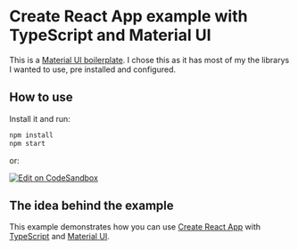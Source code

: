# Create React App example with TypeScript and Material UI 

This is a [Material UI boilerplate](https://github.com/mui-org/material-ui/tree/master/examples/create-react-app-with-typescript). I chose this as it has most of my the librarys I wanted to use, pre installed and configured.

## How to use

Install it and run:

```sh
npm install
npm start
```

or:

[![Edit on CodeSandbox](https://codesandbox.io/static/img/play-codesandbox.svg)](https://codesandbox.io/s/github/mui-org/material-ui/tree/master/examples/create-react-app-with-typescript)

## The idea behind the example

This example demonstrates how you can use [Create React App](https://github.com/facebookincubator/create-react-app) with [TypeScript](https://github.com/Microsoft/TypeScript) and [Material UI](https://github.com/mui-org/material-ui).
